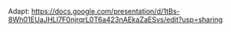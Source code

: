 Adapt: https://docs.google.com/presentation/d/1tBs-8Wh01EUaJHLl7F0njrqrL0T6a423nAEkaZaESvs/edit?usp=sharing